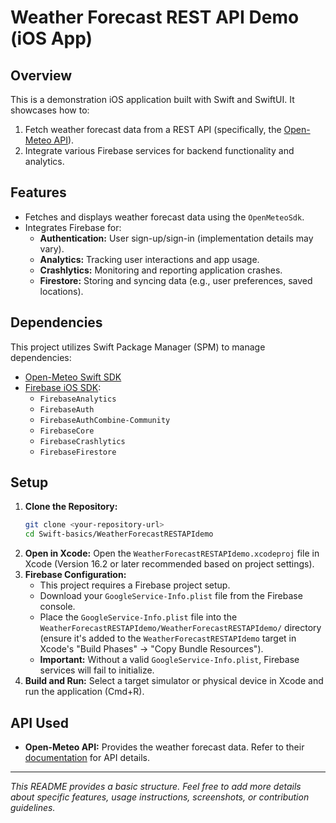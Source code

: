 # Weather Forecast REST API Demo (iOS App)

## Overview

This is a demonstration iOS application built with Swift and SwiftUI. It showcases how to:

1.  Fetch weather forecast data from a REST API (specifically, the [Open-Meteo API](https://open-meteo.com/)).
2.  Integrate various Firebase services for backend functionality and analytics.

## Features

*   Fetches and displays weather forecast data using the `OpenMeteoSdk`.
*   Integrates Firebase for:
    *   **Authentication:** User sign-up/sign-in (implementation details may vary).
    *   **Analytics:** Tracking user interactions and app usage.
    *   **Crashlytics:** Monitoring and reporting application crashes.
    *   **Firestore:** Storing and syncing data (e.g., user preferences, saved locations).

## Dependencies

This project utilizes Swift Package Manager (SPM) to manage dependencies:

*   [Open-Meteo Swift SDK](https://github.com/open-meteo/sdk)
*   [Firebase iOS SDK](https://github.com/firebase/firebase-ios-sdk):
    *   `FirebaseAnalytics`
    *   `FirebaseAuth`
    *   `FirebaseAuthCombine-Community`
    *   `FirebaseCore`
    *   `FirebaseCrashlytics`
    *   `FirebaseFirestore`

## Setup

1.  **Clone the Repository:**
    ```bash
    git clone <your-repository-url>
    cd Swift-basics/WeatherForecastRESTAPIdemo
    ```
2.  **Open in Xcode:**
    Open the `WeatherForecastRESTAPIdemo.xcodeproj` file in Xcode (Version 16.2 or later recommended based on project settings).
3.  **Firebase Configuration:**
    *   This project requires a Firebase project setup.
    *   Download your `GoogleService-Info.plist` file from the Firebase console.
    *   Place the `GoogleService-Info.plist` file into the `WeatherForecastRESTAPIdemo/WeatherForecastRESTAPIdemo/` directory (ensure it's added to the `WeatherForecastRESTAPIdemo` target in Xcode's "Build Phases" -> "Copy Bundle Resources").
    *   **Important:** Without a valid `GoogleService-Info.plist`, Firebase services will fail to initialize.
4.  **Build and Run:**
    Select a target simulator or physical device in Xcode and run the application (Cmd+R).

## API Used

*   **Open-Meteo API:** Provides the weather forecast data. Refer to their [documentation](https://open-meteo.com/en/docs) for API details.

---

*This README provides a basic structure. Feel free to add more details about specific features, usage instructions, screenshots, or contribution guidelines.* 
